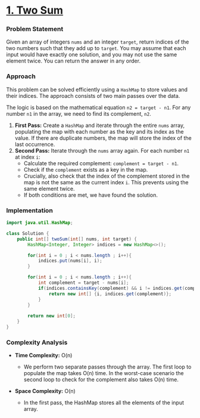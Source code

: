 # <a href="https://leetcode.com/problems/two-sum/" target="_blank">1. Two Sum</a>

### Problem Statement
Given an array of integers `nums` and an integer `target`, return indices of the two numbers such that they add up to `target`. You may assume that each input would have exactly one solution, and you may not use the same element twice. You can return the answer in any order.

### Approach
This problem can be solved efficiently using a `HashMap` to store values and their indices. The approach consists of two main passes over the data.

The logic is based on the mathematical equation `n2 = target - n1`. For any number `n1` in the array, we need to find its complement, `n2`.

1.  **First Pass:** Create a `HashMap` and iterate through the entire `nums` array, populating the map with each number as the key and its index as the value. If there are duplicate numbers, the map will store the index of the last occurrence.
2.  **Second Pass:** Iterate through the `nums` array again. For each number `n1` at index `i`:
    - Calculate the required complement: `complement = target - n1`.
    - Check if the `complement` exists as a key in the map.
    - Crucially, also check that the index of the complement stored in the map is not the same as the current index `i`. This prevents using the same element twice.
    - If both conditions are met, we have found the solution.

### Implementation
```java
import java.util.HashMap;

class Solution {
    public int[] twoSum(int[] nums, int target) {
        HashMap<Integer, Integer> indices = new HashMap<>();

        for(int i = 0 ; i < nums.length ; i++){
            indices.put(nums[i], i);
        }

        for(int i = 0 ; i < nums.length ; i++){
            int complement = target - nums[i];
            if(indices.containsKey(complement) && i != indices.get(complement)){
                return new int[] {i, indices.get(complement)};
            }
        }
        
        return new int[0];
    }
}
``` 

### Complexity Analysis
- **Time Complexity:** O(n)
  - We perform two separate passes through the array. The first loop to populate the map takes O(n) time. In the worst-case scenario the second loop to check for the complement also takes O(n) time.

- **Space Complexity:** O(n)
  - In the first pass, the HashMap stores all the elements of the input array.
